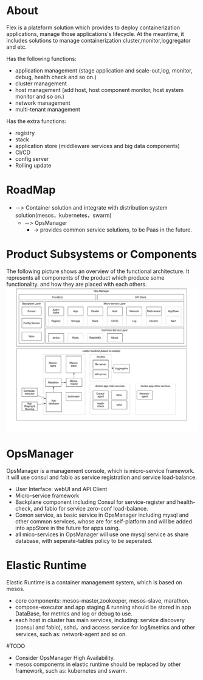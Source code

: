 # About
Flex is a plateform solution which provides to deploy containerization applications, manage those applications's lifecycle. At the meantime, it includes solutions to manage containerization cluster,monitor,loggregator and etc.

Has the following functions:

* application management (stage application and scale-out,log, monitor, debug, health check and so on.)
* cluster management
* host management (add host, host component monitor, host system monitor and so on.)
* network management
* multi-tenant management

Has the extra functions:

* registry
* stack
* application store (middleware services and big data components)
* CI/CD
* config server
* Rolling update

# RoadMap
* －> Container solution and integrate with distribution system solution(mesos，kubernetes，swarm) 
	* －> OpsManager
		* -> provides common service solutions, to be Paas in the future.

# Product Subsystems or Components
The following picture shows an overview of the functional architecture. It represents all components of the product which produce some functionality. and how they are placed with each others.
![image](https://github.com/fanfanbj/Flex/blob/master/flex.jpg)

# OpsManager
OpsManager is a management console, which is micro-service framework. it will use consul and fabio as service registration and service load-balance.

* User Interface: webUI and API Client
* Micro-service framework
* Backplane component including Consul for service-register and health-check, and fabio for service zero-conf load-balance.
* Comon service, as basic service in OpsManager including mysql and other common services, whose are for self-platform and will be added into appStore in the future for apps using.
* all mico-services in OpsManager will use one mysql service as share database, with seperate-tables policy to be seperated.


# Elastic Runtime
Elastic Runtime is a container management system, which is based on mesos.

* core components: mesos-master,zookeeper, mesos-slave, marathon.
* compose-executor and app staging & running should be stored in app DataBase, for metrics and log or debug to use.
* each host in cluster has main services, including: service discovery (consul and fabio), sshd，and access service for log&metrics and other services, such as: network-agent and so on.

#TODO
* Consider OpsManager High Availability.
* mesos components in elastic runtime should be replaced by other framework, such as: kubernetes and swarm.